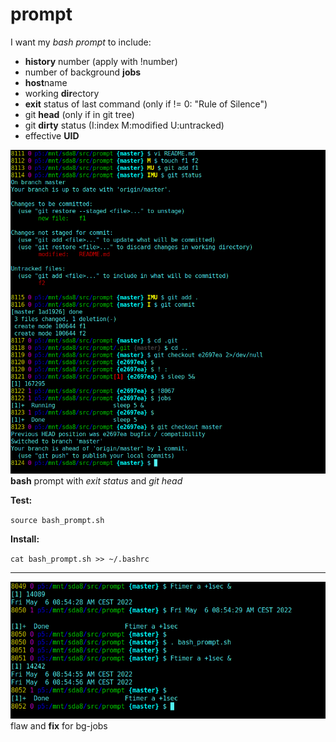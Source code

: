 # prompt
I want my *bash prompt* to include:
 - **history** number (apply with !number)
 - number of background **jobs**
 - **host**name
 - working **dir**ectory
 - **exit** status of last command (only if != 0: "Rule of Silence")
 - git **head** (only if in git tree)
 - git **dirty** status (I:index M:modified U:untracked)
 - effective **UID**

![revise](pics/revise.png)\
**bash** prompt with _exit status_ and _git head_

**Test:**

`source bash_prompt.sh`

**Install:**

`cat bash_prompt.sh >> ~/.bashrc`

---
![bg-jobs](pics/bg-jobs.png)\
flaw and **fix** for bg-jobs

